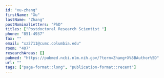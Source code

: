 ```yaml
---
id: "xu-zhang"
firstName: "Xu"
lastName: "Zhang"
postNominalLetters: "PhD"
titles: ["Postdoctoral Research Scientist "]
phone: "851-4937"
fax: ""
email: "xz2711@cumc.columbia.edu"
room: "407"
researchAreas: []
pubmed: "https://pubmed.ncbi.nlm.nih.gov/?term=Zhang+X%5BAuthor%5D"
url: ""
tags: ["page-format::long", "publication-format::recent"]
---
```

